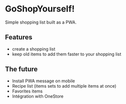 # GoShopYourself!

Simple shopping list built as a PWA.

## Features

-   create a shopping list
-   keep old items to add them faster to your shopping list

## The future

-   Install PWA message on mobile
-   Recipe list (items sets to add multiple items at once)
-   Favorites items
-   Intégration with OneStore

